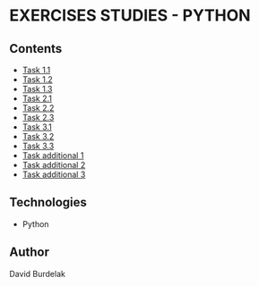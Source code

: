 # EXERCISES STUDIES - PYTHON

## Contents

- [Task 1.1](https://github.com/davidburdelak/exercises-studies/blob/master/python/task_1_1.py)
- [Task 1.2](https://github.com/davidburdelak/exercises-studies/blob/master/python/task_1_2.py)
- [Task 1.3](https://github.com/davidburdelak/exercises-studies/blob/master/python/task_1_3.py)
- [Task 2.1](https://github.com/davidburdelak/exercises-studies/blob/master/python/task_2_1.py)
- [Task 2.2](https://github.com/davidburdelak/exercises-studies/blob/master/python/task_2_2.py)
- [Task 2.3](https://github.com/davidburdelak/exercises-studies/blob/master/python/task_2_3.py)
- [Task 3.1](https://github.com/davidburdelak/exercises-studies/blob/master/python/task_3_1.py)
- [Task 3.2](https://github.com/davidburdelak/exercises-studies/blob/master/python/task_3_2.py)
- [Task 3.3](https://github.com/davidburdelak/exercises-studies/blob/master/python/task_3_3.py)
- [Task additional 1](https://github.com/davidburdelak/exercises-studies/blob/master/python/task_additional_1.py)
- [Task additional 2](https://github.com/davidburdelak/exercises-studies/blob/master/python/task_additional_2.py)
- [Task additional 3](https://github.com/davidburdelak/exercises-studies/blob/master/python/task_additional_3.py)

## Technologies

- Python 

## Author

David Burdelak
